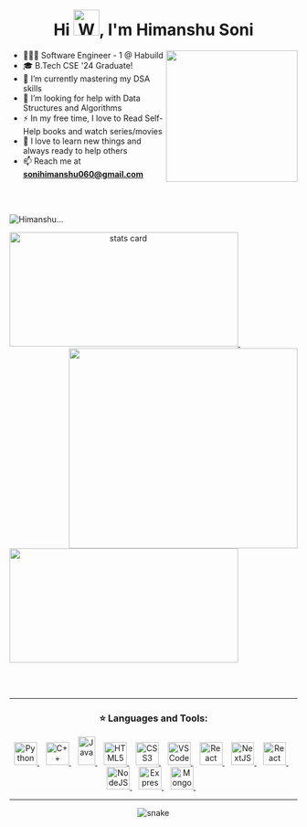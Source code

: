 <h1 align="center">Hi <img src="https://raw.githubusercontent.com/nixin72/nixin72/master/wave.gif" 
         alt="Waving hand animated gif"
         height="45"
         width="45" />, I'm Himanshu Soni</h1>

<img align='right' src="https://media2.giphy.com/media/qgQUggAC3Pfv687qPC/giphy.gif?cid=ecf05e47nsfxk6msyq52s50p4snafpezf6qzzkf82tcy7jw4&rid=giphy.gif&ct=g" width="230">

- 🧑🏻‍💻 Software Engineer - 1 @ Habuild  
- 🎓 B.Tech CSE '24 Graduate!  
- 🌱 I’m currently mastering my DSA skills  
- 🤔 I’m looking for help with Data Structures and Algorithms  
- ⚡ In my free time, I love to Read Self-Help books and watch series/movies  
- 💬 I love to learn new things and always ready to help others  
- 📫 Reach me at **sonihimanshu060@gmail.com**

<br><br>
<p align="left"> <img src="https://komarev.com/ghpvc/?username=ihimanshusoni&label=PROFILE+VIEWS" alt="Himanshu..." /> </p>
<p>
<a align= "center" href="https://github.com/ihimanshusoni">
<img alt="stats card" height="200px" width="400" src="https://github-readme-streak-stats.herokuapp.com/?user=ihimanshusoni&theme=radical">
<img align="right" height="350" width="400" src="https://cdn.dribbble.com/users/2238041/screenshots/4763918/working.gif" /> </a>
         &nbsp;
<img height="200px" width="400" src="https://github-readme-stats.vercel.app/api?username=ihimanshusoni&count_private=true&theme=radical&show_icons=true" />
</p>


<br><br>
<hr>

<h3 align="center">⭐ Languages and Tools:</h3>
<p align="center">

<!-- Languages -->
<a href="https://www.python.org" target="_blank"> 
  <img src="https://upload.wikimedia.org/wikipedia/commons/c/c3/Python-logo-notext.svg" alt="Python" width="40" height="40"/> 
</a> &nbsp;&nbsp;
<a href="https://isocpp.org/" target="_blank"> 
  <img src="https://amanguptaofficial.netlify.app/images/c++1.png" alt="C++" width="40" height="40"/> 
</a> &nbsp;&nbsp;
<a href="https://www.java.com/" target="_blank"> 
  <img src="https://upload.wikimedia.org/wikipedia/en/3/30/Java_programming_language_logo.svg" alt="Java" width="30" height="50"/> 
</a> &nbsp;&nbsp;
<a href="https://developer.mozilla.org/en-US/docs/Web/HTML" target="_blank"> 
  <img src="https://amanguptaofficial.netlify.app/images/html.png" alt="HTML5" width="40" height="40"/> 
</a> &nbsp;&nbsp;
<a href="https://developer.mozilla.org/en-US/docs/Web/CSS" target="_blank"> 
  <img src="https://amanguptaofficial.netlify.app/images/css.png" alt="CSS3" width="40" height="40"/> 
</a> &nbsp;&nbsp;

<!-- Tools & Frameworks -->
<a href="https://code.visualstudio.com/" target="_blank"> 
  <img src="https://upload.wikimedia.org/wikipedia/commons/9/9a/Visual_Studio_Code_1.35_icon.svg" alt="VS Code" width="40" height="40"/> 
</a> &nbsp;&nbsp;
<a href="https://reactjs.org/" target="_blank"> 
  <img src="https://upload.wikimedia.org/wikipedia/commons/a/a7/React-icon.svg" alt="React" width="40" height="40"/> 
</a> &nbsp;&nbsp;
<a href="https://nextjs.org/" target="_blank"> 
  <img src="https://upload.wikimedia.org/wikipedia/commons/8/8e/Nextjs-logo.svg" alt="NextJS" width="40" height="40"/> 
</a> &nbsp;&nbsp;
<a href="https://reactnative.dev/" target="_blank"> 
  <img src="https://reactnative.dev/img/header_logo.svg" alt="React Native" width="40" height="40"/> 
</a> &nbsp;&nbsp;
<a href="https://nodejs.org/" target="_blank"> 
  <img src="https://upload.wikimedia.org/wikipedia/commons/d/d9/Node.js_logo.svg" alt="NodeJS" width="40" height="40"/> 
</a> &nbsp;&nbsp;
<a href="https://expressjs.com/" target="_blank"> 
  <img src="https://upload.wikimedia.org/wikipedia/commons/6/64/Expressjs.png" alt="ExpressJS" width="40" height="40"/> 
</a> &nbsp;&nbsp;
<a href="https://www.mongodb.com/" target="_blank"> 
  <img src="https://upload.wikimedia.org/wikipedia/en/4/45/MongoDB-Logo.svg](https://webimages.mongodb.com/_com_assets/cms/kuyjf3vea2hg34taa-horizontal_default_slate_blue.svg" alt="MongoDB" width="40" height="40"/> 
</a> &nbsp;&nbsp;

</p>

<hr>

<p align="center">
  <img src="https://github.com/ihimanshusoni/ihimanshusoni/raw/output/github-contribution-grid-snake.svg" alt="snake">
</p>
